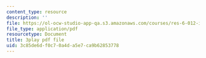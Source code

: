 ```yaml
---
content_type: resource
description: ''
file: https://ol-ocw-studio-app-qa.s3.amazonaws.com/courses/res-6-012-introduction-to-probability-spring-2018/3c85de6df0c70a4da5e7ca9b62853778_2_KBeHiUDiY.pdf
file_type: application/pdf
resourcetype: Document
title: 3play pdf file
uid: 3c85de6d-f0c7-0a4d-a5e7-ca9b62853778
---
```

